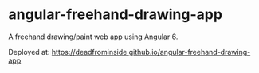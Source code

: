 # angular-freehand-drawing-app
A freehand drawing/paint web app using Angular 6.

Deployed at: https://deadfrominside.github.io/angular-freehand-drawing-app
